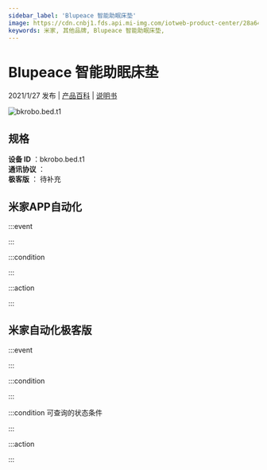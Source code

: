 ```yaml
---
sidebar_label: 'Blupeace 智能助眠床垫'
image: https://cdn.cnbj1.fds.api.mi-img.com/iotweb-product-center/28a6458ad9d22e5f300dbe017c9ba459_产品图-1.png?GalaxyAccessKeyId=AKVGLQWBOVIRQ3XLEW&Expires=9223372036854775807&Signature=3h5DIvncTvhYMwL1ZvaZQnB0sdI=
keywords: 米家, 其他品牌, Blupeace 智能助眠床垫, 
---
```

# Blupeace 智能助眠床垫

2021/1/27 发布 | [产品百科](https://home.mi.com/webapp/content/baike/product/index.html?model=bkrobo.bed.t1/) | [说明书](https://home.mi.com/views/introduction.html?model=bkrobo.bed.t1&region=cn)

![bkrobo.bed.t1](https://cdn.cnbj1.fds.api.mi-img.com/iotweb-product-center/28a6458ad9d22e5f300dbe017c9ba459_产品图-1.png?GalaxyAccessKeyId=AKVGLQWBOVIRQ3XLEW&Expires=9223372036854775807&Signature=3h5DIvncTvhYMwL1ZvaZQnB0sdI=)

## 规格  
> 
**设备 ID** ：bkrobo.bed.t1  
**通讯协议** ：  
**极客版**  ： 待补充 


## 米家APP自动化  

:::event  

:::

:::condition  

:::

:::action   

:::

## 米家自动化极客版  

:::event  

:::

:::condition  

:::

:::condition 可查询的状态条件  

:::

:::action  

:::

        
